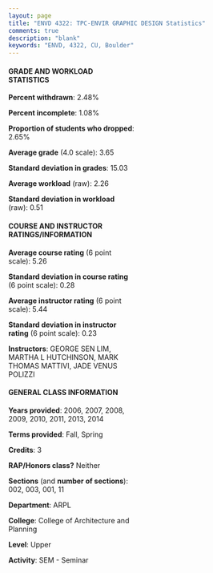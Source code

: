```yaml
---
layout: page
title: "ENVD 4322: TPC-ENVIR GRAPHIC DESIGN Statistics"
comments: true
description: "blank"
keywords: "ENVD, 4322, CU, Boulder"
--- 
```

<head>
<script src="https://ajax.googleapis.com/ajax/libs/jquery/2.1.3/jquery.min.js"></script>
<script src="https://dl.dropboxusercontent.com/s/pc42nxpaw1ea4o9/highcharts.js?dl=0"></script>
<!-- <script src="../assets/js/highcharts.js"></script> -->
<style type="text/css">@font-face {
	font-family: "Bebas Neue";
	src: url(https://www.filehosting.org/file/details/544349/BebasNeue%20Regular.otf) format("opentype");
	}
	h1.Bebas { 
		font-family: "Bebas Neue", Verdana, Tahoma;
	}
</style>
</head>
<body>
	<div id="container" style="float: right; width: 45%; height: 88%; margin-left: 2.5%; margin-right: 2.5%;"></div>
	<script language="JavaScript">
		$(document).ready(function() {
		var chart = {type: 'column'};
		var title = {text: 'Grade Distribution'};
		var xAxis = {categories: ['A','B','C','D','F'],crosshair: true};
		var yAxis = {min: 0,title: {text: 'Percentage'}};
		var tooltip = {headerFormat: '<center><b><span style="font-size:20px">{point.key}</span></b></center>',
		               pointFormat: '<td style="padding:0"><b>{point.y:.1f}%</b></td>',
		               footerFormat: '</table>',shared: true,useHTML: true};
		var plotOptions = {column: {pointPadding: 0.0,borderWidth: 0}};  
		var credits = {enabled: false};var series= [{name: 'Percent',data: [80.22,16.48,1.1,0.0,2.2,]}];
		var json = {};
		json.chart = chart;
		json.title = title;
		json.tooltip = tooltip;
		json.xAxis = xAxis;
		json.yAxis = yAxis;  
		json.series = series;
		json.plotOptions = plotOptions;  
		json.credits = credits;
		$('#container').highcharts(json);
	});
	</script>
</body>
			   
#### GRADE AND WORKLOAD STATISTICS

**Percent withdrawn**: 2.48%

**Percent incomplete**: 1.08%

**Proportion of students who dropped**: 2.65%

**Average grade** (4.0 scale): 3.65

**Standard deviation in grades**: 15.03

**Average workload** (raw): 2.26

**Standard deviation in workload** (raw): 0.51

#### COURSE AND INSTRUCTOR RATINGS/INFORMATION

**Average course rating** (6 point scale): 5.26

**Standard deviation in course rating** (6 point scale): 0.28

**Average instructor rating** (6 point scale): 5.44

**Standard deviation in instructor rating** (6 point scale): 0.23

**Instructors**: GEORGE SEN LIM, MARTHA L HUTCHINSON, MARK THOMAS MATTIVI, JADE VENUS POLIZZI

#### GENERAL CLASS INFORMATION

**Years provided**: 2006, 2007, 2008, 2009, 2010, 2011, 2013, 2014

**Terms provided**: Fall, Spring

**Credits**: 3

**RAP/Honors class?** Neither

**Sections** (and **number of sections**): 002, 003, 001, 11

**Department**: ARPL

**College**: College of Architecture and Planning

**Level**: Upper

**Activity**: SEM - Seminar